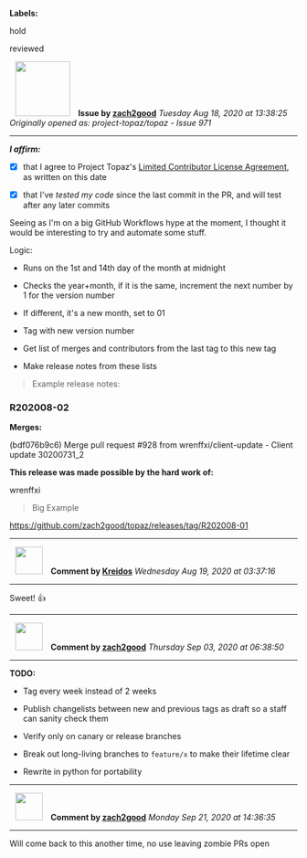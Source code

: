 **Labels:**

hold

reviewed



<a href="https://github.com/zach2good"><img src="https://avatars3.githubusercontent.com/u/1389729?v=4" width="96" height="96" hspace="10"></img></a> **Issue by [zach2good](https://github.com/zach2good)**
_Tuesday Aug 18, 2020 at 13:38:25_
_Originally opened as: project-topaz/topaz - Issue 971_

----

<!-- place 'x' mark between square [] brackets to affirm: -->
**_I affirm:_**
- [x] that I agree to Project Topaz's [Limited Contributor License Agreement](http://project-topaz.com/blob/release/CONTRIBUTOR_AGREEMENT.md), as written on this date
- [x] that I've _tested my code_ since the last commit in the PR, and will test after any later commits

Seeing as I'm on a big GitHub Workflows hype at the moment, I thought it would be interesting to try and automate some stuff.

Logic:
- Runs on the 1st and 14th day of the month at midnight
- Checks the year+month, if it is the same, increment the next number by 1 for the version number
- If different, it's a new month, set to 01
- Tag with new version number
- Get list of merges and contributors from the last tag to this new tag
- Make release notes from these lists

> Example release notes:
### R202008-02
**Merges:**

(bdf076b9c6) Merge pull request #928 from wrenffxi/client-update - Client update 30200731_2

**This release was made possible by the hard work of:**

wrenffxi

> Big Example
https://github.com/zach2good/topaz/releases/tag/R202008-01


----
<a href="https://github.com/Kreidos"><img src="https://avatars0.githubusercontent.com/u/12466395?v=4" width="48" height="48" hspace="10"></img></a> **Comment by [Kreidos](https://github.com/Kreidos)**
_Wednesday Aug 19, 2020 at 03:37:16_

----

Sweet! :+1: 


----
<a href="https://github.com/zach2good"><img src="https://avatars3.githubusercontent.com/u/1389729?v=4" width="48" height="48" hspace="10"></img></a> **Comment by [zach2good](https://github.com/zach2good)**
_Thursday Sep 03, 2020 at 06:38:50_

----

**TODO:**
- Tag every week instead of 2 weeks
- Publish changelists between new and previous tags as draft so a staff can sanity check them
- Verify only on canary or release branches
- Break out long-living branches to `feature/x` to make their lifetime clear
- Rewrite in python for portability


----
<a href="https://github.com/zach2good"><img src="https://avatars3.githubusercontent.com/u/1389729?v=4" width="48" height="48" hspace="10"></img></a> **Comment by [zach2good](https://github.com/zach2good)**
_Monday Sep 21, 2020 at 14:36:35_

----

Will come back to this another time, no use leaving zombie PRs open
